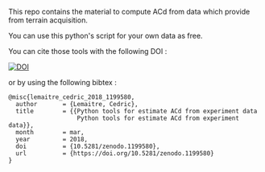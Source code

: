 This repo contains the material to compute ACd from data which
provide from terrain acquisition.

You can use this python's script for your own data as free.

You can cite those tools with the following DOI :


[![DOI](https://zenodo.org/badge/DOI/10.5281/zenodo.1199580.svg)](https://doi.org/10.5281/zenodo.1199580)

or by using the following bibtex :
```
@misc{lemaitre_cedric_2018_1199580,
  author       = {Lemaitre, Cedric},
  title        = {{Python tools for estimate ACd from experiment data 
                   Python tools for estimate ACd from experiment data}},
  month        = mar,
  year         = 2018,
  doi          = {10.5281/zenodo.1199580},
  url          = {https://doi.org/10.5281/zenodo.1199580}
}
```
